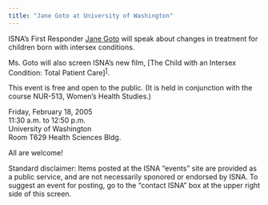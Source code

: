 ```yaml
---
title: "Jane Goto at University of Washington"
---
```


<p><span class="caps">ISNA</span>&#8217;s First Responder <a href="/about/goto">Jane Goto</a> will speak about changes in treatment for children born with intersex conditions.  </p>

<p>Ms. Goto will also screen <span class="caps">ISNA</span>&#8217;s new film, [The Child with an Intersex Condition: Total Patient Care]<sup class="footnote" id="fnrev6629057635d85451739ad5-1"><a href="#fn6629057635d85451739ad5-1">1</a></sup>.  </p>

<p>This event is free and open to the public. (It is held in conjunction with the course <span class="caps">NUR</span>-513, Women&#8217;s Health Studies.)  </p>

<p>Friday, February 18, 2005  <br />
11:30 a.m. to 12:50 p.m.  <br />
University of Washington  <br />
Room T629 Health Sciences Bldg.  </p>

<p>All are welcome!  </p>

<p>Standard disclaimer: Items posted at the <span class="caps">ISNA</span> &#8220;events&#8221; site are provided as a public service, and are not necessarily sponored or endorsed by <span class="caps">ISNA</span>. To suggest an event for posting, go to the &#8220;contact <span class="caps">ISNA</span>&#8221; box at the upper right side of this screen.</p>

 [1]: /totalpatientcare